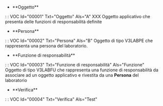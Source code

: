 - \*\*Oggetto\*\*

 :  : VOC Id="00001" Txt="Oggetto" Als="A"
XXX
Oggetto applicativo che presenta delle funzioni di responsabilità definite

- \*\*Persona\*\*

 :  : VOC Id="00002" Txt="Persona" Als="B"
Oggetto di tipo V3LABPE che rappresenta una persona del laboratorio.

- \*\*Funzione di responsabilità\*\*

 :  : VOC Id="00003" Txt="Funzione di responsabilità" Als="Funzione"
Oggetto di tipo V3LABFU che rappresenta una funzione di responsabilità da associare ad un oggetto applicativo e rivestita da una **Persona** del laboratorio
- \*\*Verifica\*\*

 :  : VOC Id="00004" Txt="Verifica" Als="Test"
